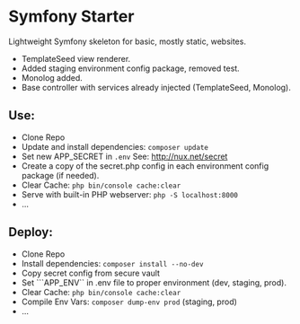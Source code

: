 # Symfony Starter

Lightweight Symfony skeleton for basic, mostly static, websites.

- TemplateSeed view renderer.
- Added staging environment config package, removed test.
- Monolog added.
- Base controller with services already injected (TemplateSeed, Monolog).

## Use:

- Clone Repo
- Update and install dependencies: ```composer update```
- Set new APP_SECRET in ```.env``` See: http://nux.net/secret
- Create a copy of the secret.php config in each environment config package (if needed).
- Clear Cache: ```php bin/console cache:clear```
- Serve with built-in PHP webserver: ```php -S localhost:8000```
- ...

## Deploy:

- Clone Repo
- Install dependencies: ```composer install --no-dev```
- Copy secret config from secure vault
- Set ```APP_ENV`` in .env file to proper environment (dev, staging, prod).
- Clear Cache: ```php bin/console cache:clear```
- Compile Env Vars: ```composer dump-env prod``` (staging, prod)
- ...
